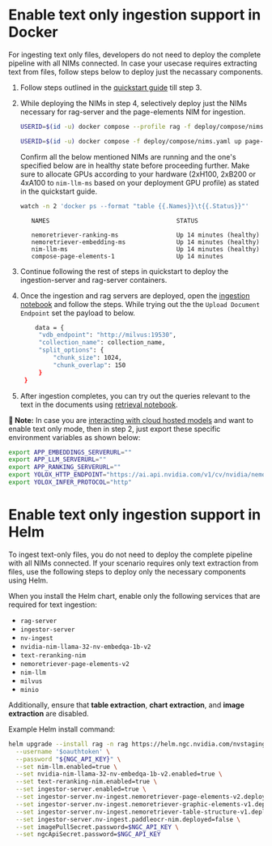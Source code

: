 <!--
  SPDX-FileCopyrightText: Copyright (c) 2025 NVIDIA CORPORATION & AFFILIATES. All rights reserved.
  SPDX-License-Identifier: Apache-2.0
-->

# Enable text only ingestion support in Docker
For ingesting text only files, developers do not need to deploy the complete pipeline with all NIMs connected. In case your usecase requires extracting text from files, follow steps below to deploy just the necassary components.

1. Follow steps outlined in the [quickstart guide](quickstart.md#start-using-on-prem-models) till step 3.

2. While deploying the NIMs in step 4, selectively deploy just the NIMs necessary for rag-server and the page-elements NIM for ingestion.

   ```bash
   USERID=$(id -u) docker compose --profile rag -f deploy/compose/nims.yaml up -d
   ```

   ```bash
   USERID=$(id -u) docker compose -f deploy/compose/nims.yaml up page-elements -d
   ```

   Confirm all the below mentioned NIMs are running and the one's specified below are in healthy state before proceeding further. Make sure to allocate GPUs according to your hardware (2xH100, 2xB200 or 4xA100 to `nim-llm-ms` based on your deployment GPU profile) as stated in the quickstart guide.

   ```bash
   watch -n 2 'docker ps --format "table {{.Names}}\t{{.Status}}"'
   ```

   ```output
      NAMES                                   STATUS

      nemoretriever-ranking-ms                Up 14 minutes (healthy)
      nemoretriever-embedding-ms              Up 14 minutes (healthy)
      nim-llm-ms                              Up 14 minutes (healthy)
      compose-page-elements-1                 Up 14 minutes
   ```

3. Continue following the rest of steps in quickstart to deploy the ingestion-server and rag-server containers.

4. Once the ingestion and rag servers are deployed, open the [ingestion notebook](../notebooks/ingestion_api_usage.ipynb) and follow the steps. While trying out the the `Upload Document Endpoint` set the payload to below.
   ```bash
       data = {
        "vdb_endpoint": "http://milvus:19530",
        "collection_name": collection_name,
        "split_options": {
            "chunk_size": 1024,
            "chunk_overlap": 150
        }
    }
   ```

5. After ingestion completes, you can try out the queries relevant to the text in the documents using [retrieval notebook](../notebooks/retriever_api_usage.ipynb).

**📝 Note:**
In case you are [interacting with cloud hosted models](quickstart.md#start-using-nvidia-hosted-models) and want to enable text only mode, then in step 2, just export these specific environment variables as shown below:
   ```bash
   export APP_EMBEDDINGS_SERVERURL=""
   export APP_LLM_SERVERURL=""
   export APP_RANKING_SERVERURL=""
   export YOLOX_HTTP_ENDPOINT="https://ai.api.nvidia.com/v1/cv/nvidia/nemoretriever-page-elements-v2"
   export YOLOX_INFER_PROTOCOL="http"
   ```

# Enable text only ingestion support in Helm


To ingest text-only files, you do not need to deploy the complete pipeline with all NIMs connected.
If your scenario requires only text extraction from files, use the following steps to deploy only the necessary components using Helm.

When you install the Helm chart, enable only the following services that are required for text ingestion:

- `rag-server`
- `ingestor-server`
- `nv-ingest`
- `nvidia-nim-llama-32-nv-embedqa-1b-v2`
- `text-reranking-nim`
- `nemoretriever-page-elements-v2`
- `nim-llm`
- `milvus`
- `minio`

Additionally, ensure that **table extraction**, **chart extraction**, and **image extraction** are disabled.

Example Helm install command:

```bash
helm upgrade --install rag -n rag https://helm.ngc.nvidia.com/nvstaging/blueprint/charts/nvidia-blueprint-rag-v2.3.0-rc2.tgz \
  --username '$oauthtoken' \
  --password "${NGC_API_KEY}" \
  --set nim-llm.enabled=true \
  --set nvidia-nim-llama-32-nv-embedqa-1b-v2.enabled=true \
  --set text-reranking-nim.enabled=true \
  --set ingestor-server.enabled=true \
  --set ingestor-server.nv-ingest.nemoretriever-page-elements-v2.deployed=true \
  --set ingestor-server.nv-ingest.nemoretriever-graphic-elements-v1.deployed=false \
  --set ingestor-server.nv-ingest.nemoretriever-table-structure-v1.deployed=false \
  --set ingestor-server.nv-ingest.paddleocr-nim.deployed=false \
  --set imagePullSecret.password=$NGC_API_KEY \
  --set ngcApiSecret.password=$NGC_API_KEY
```
